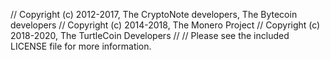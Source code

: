 // Copyright (c) 2012-2017, The CryptoNote developers, The Bytecoin developers
// Copyright (c) 2014-2018, The Monero Project
// Copyright (c) 2018-2020, The TurtleCoin Developers
//
// Please see the included LICENSE file for more information.
